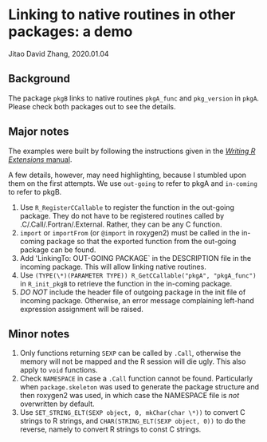 Linking to native routines in other packages: a demo
===
Jitao David Zhang, 2020.01.04

## Background

The package `pkgB` links to native routines `pkgA_func` and `pkg_version` in `pkgA`. Please check both packages out to see the details.

## Major notes

The examples were built by following the instructions given in the [*Writing R Extensions* manual](https://cran.r-project.org/doc/manuals/r-release/R-exts.html#Linking-to-native-routines-in-other-packages). 

A few details, however, may need highlighting, because I stumbled upon them on the first attempts. We use `out-going` to refer to pkgA and `in-coming` to refer to pkgB.

1. Use `R_RegisterCCallable` to register the function in the out-going package. They do not have to be registered routines called by .C/.Call/.Fortran/.External. Rather, they can be any C function. 
2. `import` or `importFrom` (or `@import` in roxygen2) must be called in the in-coming package so that the exported function from the out-going package can be found.
3. Add 'LinkingTo: OUT-GOING PACKAGE` in the DESCRIPTION file in the incoming package. This will allow linking native routines.
4. Use `(TYPE(\*)(PARAMETER TYPE)) R_GetCCallable("pkgA", "pkgA_func")` in `R_init_pkgB` to retrieve the function in the in-coming package.
5. *DO NOT* include the header file of outgoing package in the init file of incoming package. Otherwise, an error message complaining left-hand expression assignment will be raised.

## Minor notes

1. Only functions returning `SEXP` can be called by `.Call`, otherwise the memory will not be mapped and the R session will die ugly. This also apply to `void` functions.
2. Check `NAMESPACE` in case a `.Call` function cannot be found. Particularly when `package.skeleton` was used to generate the package structure and then roxygen2 was used, in which case the NAMESPACE file is *not* overwritten by default.
3. Use `SET_STRING_ELT(SEXP object, 0, mkChar(char \*))` to convert C strings to R strings, and `CHAR(STRING_ELT(SEXP object, 0))` to do the reverse, namely to convert R strings to const C strings.

